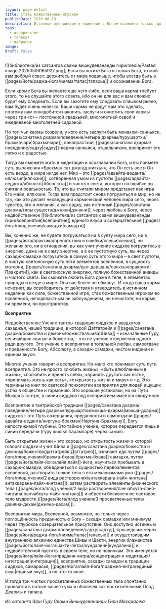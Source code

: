 ```yaml
---
layout: page-detail
title: Стать божественным игроком
publishDate: 2016-06-19
description: Истинное всеприятие и единение с Богом возможно только при полной самоотдаче и глубокой садхане, когда исчезают желания и иллюзии мира. Такой путь требует зрелости кармы, длительной практики и ведет к сахадж-самадхи - состоянию, где мир воспринимается как игра света Абсолюта, а садху становится свободным от кармы, времени и страданий, реализуя божественную интеграцию и единый вкус.
tags:
  - всепринятие
  - тапасья
  - вайрагья
image: 
draft: false
---
```

![[библиотека/из сатсангов свами вишнудевананды гири/media/Pasted image 20250506165927.png]]
Если вы хотите Бога и только Бога, то мой вам добрый совет: держитесь от мира подальше, чтобы всегда быть в [[pages/йога/раджа-йога/нияма/тапас|тапасье]] и осознавании Бога.

Если кроме Бога вы желаете еще чего-либо, если ваша карма требует этого, то не слушайте этого совета, ибо он не для вас и вам сложно будет ему следовать. Если вы захотите ему следовать слишком рьяно, вам будет очень нелегко. Ваши кармы не дадут вам это сделать, поэтому вам понадобится накопить заслуги и очистить свои кармы через три «с» – постоянной свадхьяей, многолетней севой и ежедневной многолетней садханой.

Но тот, чьи кармы созрели, у кого есть заслуги быть монахом-санньяси, [[pages/санатана дхарма/поведение/четыре дхармы/пурушартхи/брахмачари|брахмачари]], ванапрастхой, [[pages/санатана дхарма/поведение/садху|садху]]-карма санньяси, отшельником, воспримет это легко и с радостью.

Тогда вы сможете жить в медитации и осознавании Бога, и вы поймете суть выражения «Брахман сат джагад митхья», что Он есть все и Он есть везде, а мира нигде нет. Мир – это [[pages/адвайта-веданта/иллюзия|иллюзия]], сотворенная умом из пустоты [[pages/адвайта-веданта/абсолют|Абсолюта]] и чистого света, которую по ошибке вы считали реальностью. То, что вы считали миром предстанет как игра Его майи, иллюзии. Тогда вам предстоит снова погрузиться в мир, но не так, как это делает несведущий кармический человек мира сего, через чувства, эго и желания, а как садху, как истинный [[pages/санатана дхарма/типы существ/джняни|джняни]], через любовь к Богу, через недвойственное [[библиотека/из сатсангов свами вишнудевананды гири/всеприятие|всеприятие]] единого вкуса и созерцательное [[pages/йога/плод учения/самадхи|самадхи]].

Вы, конечно же, не будете погружаться ни в суету мира сего, ни в [[pages/йога/практика/препятствия и ошибки/клеши|клеши]], ни желания эго, ни в отношения, вы как учит учение сиддхов погрузитесь в энергию, даже не в саму энергию, а в ее пустотную суть, вы через сахадж-самадхи погрузитесь в самую суть этого мира – в свет пустоты, в чистую светоносную суть пяти элементов вселенной, в сущность материи, [[pages/санатана дхарма/шат-даршана/санкхья/пракрити|Пракрити]], как в светоносную энергию, полную божественной ананды и чистого света. Вы сможете любить Бога даже в теле, в элементах природы и везде в мире. Они вас более не обманут. И тогда ваша карма исчезнет, вы освободитесь от действия и утвердитесь в истинном недеянии как лиле, божественной игре, став божественным игроком во вселенной, неподвластным ни заблуждениям, ни нечистоте, ни карме, ни времени, ни пространству.

**Всеприятие**

Недвойственное Учение тантры традиции сиддхов и авадхутов сахаджья, нашей традиции, в которой Даттатрейя и [[pages/санатана дхарма/божества и демоны/божества/шива|Шива]] – изначальные Гуру, величайшие святые и божества, – это не учение отвержения одного ради другого. Это учение о всеприятии в тотальной любви, самоотдаче и преданности Богу, Абсолюту, в сахадж-самадхи, чистом видении и едином вкусе.

Многие учения говорят о всеприятии. Но мало кто понимает суть пути всеприятия. Это не просто «любить жизнь», «быть влюбленным в жизнь», «полюбить и принять себя», «принять другого как есть», «принимать жизнь как есть», «открытость жизни и миру» и т.д. Это термины из книг по светской психологии всеприятия для людей ищущих успех в обществе и гармонию. Это хорошие установки, но на Пути Мокши в тантре, в линии сиддхов под всеприятием имеется ввиду иное.

Всеприятие в тантрийской традиции [[pages/санатана дхарма/поведение/четыре дхармы/пурушартхи/мокша-дхарма|мокша-дхарма]] сиддхов – это Путь созерцания, преданности и самоотдачи [[pages/адвайта-веданта/ниргуна-брахман|Ниргуна-Брахману]], Богу непостижимой глубины. Это тайное учение, которое передается лишь в линии передачи (гуру шишья парампаре) через самаю.

Быть открытым жизни – это хорошо, но открытость жизни о которой говорят сиддхи и учит Шива и [[pages/санатана дхарма/божества и демоны/божества/даттатрейя|Даттатрея]], означает идя путем [[pages/йога/плод учения/брахма-бхава|брахма-бхава]] самадхи, путем [[pages/йога/лайя-йога/лайя|лайя]]-йоги, научиться пребывать в сахадж-самадхи, объединиться с сущностью первоэлементов вселенной, растворить тонкое тело с его механизмами ума ([[pages/йога/плод учения/2 вида растворения/антахкарана-лайя-чинтана|антахкарана-лайя-чинтана]]), затем растворить элементы физического тела ([[pages/йога/плод учения/2 вида растворения/панчабхута-лайя-чинтана|панчабхута-лайя-чинтана]]) и обрести бесконечное световое тело мудрости ([[pages/йога/плод учения/3 просветленных тела/джняна-дехам|джняна-дехам]]).

Всеприятие мира, Вселенной, возможно, но только через поглощённость преданностью Богу – сахадж самадхи или минимум через глубокое созерцательное присутствие. Оно доступно истинным [[pages/санатана дхарма/поведение/садху|садху]], прошедшим через [[pages/йога/раджа-йога/нияма/тапас|тапасью]] и осуществившим внутреннюю алхимию единства Шивы и Шакти, энергии блаженства [[pages/йога/лайя-йога/шакти-янтра/кундалини|кундалини]] и недвойственной пустоты в своем теле, но не новичкам. Это именуется [[pages/йога/лайя-йога/праджня-янтра/концентрация и медитация/интеграция|интеграция]], всеприятие, сахадж-самадхи в традиции сиддхов, самарасья, [[pages/йога/лайя-йога/праджня-янтра/единый вкус|единый вкус]], а не что-то иное.

И тогда три чистых просветленных божественных тела спонтанно проявятся в потоке вашего ума и оболочек как восхитительный Плод Дхармы и тапаса.

*Из сатсанга Шри Гуру Свами Вишнудевананды Гири Махараджа*

